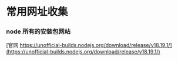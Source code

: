 # 常用网址收集

### node 所有的安装包网站

[官网 https://unofficial-builds.nodejs.org/download/release/v18.19.1/](https://unofficial-builds.nodejs.org/download/release/v18.19.1/)
